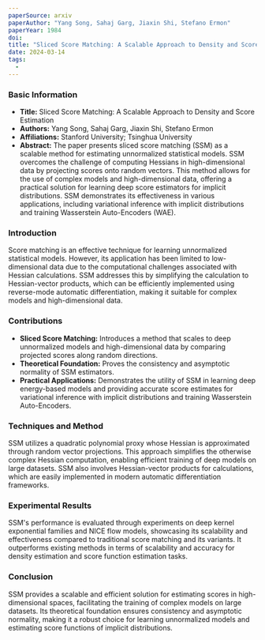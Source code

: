 ```yaml
---
paperSource: arxiv
paperAuthor: "Yang Song, Sahaj Garg, Jiaxin Shi, Stefano Ermon"
paperYear: 1984
doi: 
title: "Sliced Score Matching: A Scalable Approach to Density and Score Estimation"
date: 2024-03-14
tags: 
  - 
---
```


### Basic Information

- **Title:** Sliced Score Matching: A Scalable Approach to Density and Score Estimation
- **Authors:** Yang Song, Sahaj Garg, Jiaxin Shi, Stefano Ermon
- **Affiliations:** Stanford University; Tsinghua University
- **Abstract:** The paper presents sliced score matching (SSM) as a scalable method for estimating unnormalized statistical models. SSM overcomes the challenge of computing Hessians in high-dimensional data by projecting scores onto random vectors. This method allows for the use of complex models and high-dimensional data, offering a practical solution for learning deep score estimators for implicit distributions. SSM demonstrates its effectiveness in various applications, including variational inference with implicit distributions and training Wasserstein Auto-Encoders (WAE).

### Introduction

Score matching is an effective technique for learning unnormalized statistical models. However, its application has been limited to low-dimensional data due to the computational challenges associated with Hessian calculations. SSM addresses this by simplifying the calculation to Hessian-vector products, which can be efficiently implemented using reverse-mode automatic differentiation, making it suitable for complex models and high-dimensional data.

### Contributions

- **Sliced Score Matching:** Introduces a method that scales to deep unnormalized models and high-dimensional data by comparing projected scores along random directions.
- **Theoretical Foundation:** Proves the consistency and asymptotic normality of SSM estimators.
- **Practical Applications:** Demonstrates the utility of SSM in learning deep energy-based models and providing accurate score estimates for variational inference with implicit distributions and training Wasserstein Auto-Encoders.

### Techniques and Method

SSM utilizes a quadratic polynomial proxy whose Hessian is approximated through random vector projections. This approach simplifies the otherwise complex Hessian computation, enabling efficient training of deep models on large datasets. SSM also involves Hessian-vector products for calculations, which are easily implemented in modern automatic differentiation frameworks.

### Experimental Results

SSM's performance is evaluated through experiments on deep kernel exponential families and NICE flow models, showcasing its scalability and effectiveness compared to traditional score matching and its variants. It outperforms existing methods in terms of scalability and accuracy for density estimation and score function estimation tasks.

### Conclusion

SSM provides a scalable and efficient solution for estimating scores in high-dimensional spaces, facilitating the training of complex models on large datasets. Its theoretical foundation ensures consistency and asymptotic normality, making it a robust choice for learning unnormalized models and estimating score functions of implicit distributions.
